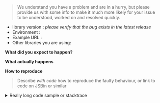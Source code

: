 <!--
Are you wondering how to do something, or something else that is purely
usage related? Please post it to StackOverflow using the `samsam` label.

This makes it possible for the bigger community to help answer your questions.

The issue tracker is solely meant for posting bugs, feature requests and non-usage related issues.
-->

> We understand you have a problem and are in a hurry, but please provide us with some info to make it much more likely for your issue to be understood, worked on and resolved quickly.

-   library version : _please verify that the bug exists in the latest release_
-   Environment :
-   Example URL :
-   Other libraries you are using:

**What did you expect to happen?**

**What actually happens**

**How to reproduce**

> Describe _with code_ how to reproduce the faulty behaviour,
> or link to code on JSBin or similar

<!-- Delete the section below if it is irrelevant to your issue -->
<details>
    <summary>Really long code sample or stacktrace</summary>

    If you need to provide a dump of a stack trace or
    other lengthy material, such as 80 lines of example code,
    please stuff it in a `<details>` tag such as this
    to make the issue more readable. Thanks.

</details>
